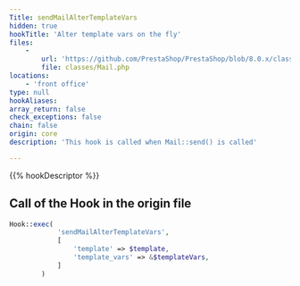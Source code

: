```yaml
---
Title: sendMailAlterTemplateVars
hidden: true
hookTitle: 'Alter template vars on the fly'
files:
    -
        url: 'https://github.com/PrestaShop/PrestaShop/blob/8.0.x/classes/Mail.php'
        file: classes/Mail.php
locations:
    - 'front office'
type: null
hookAliases: 
array_return: false
check_exceptions: false
chain: false
origin: core
description: 'This hook is called when Mail::send() is called'

---
```


{{% hookDescriptor %}}

## Call of the Hook in the origin file

```php
Hook::exec(
            'sendMailAlterTemplateVars',
            [
                'template' => $template,
                'template_vars' => &$templateVars,
            ]
        )
```
